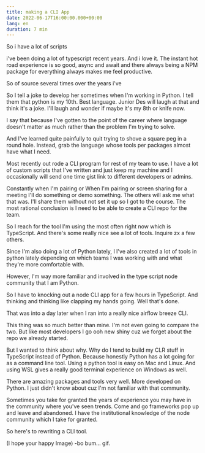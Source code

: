 ```yaml
---
title: making a CLI App
date: 2022-06-17T16:00:00.000+00:00
lang: en
duration: 7 min
---
```


So i have a lot of scripts

i've been doing a lot of typescript recent years. And i love it. The instant hot road experience is so good, async and await and there always being a NPM package for everything always makes me feel productive.

So of source several times over the years i've

So I tell a joke to develop her sometimes when I'm working in Python. I tell them that python is my 10th. Best language. Junior Des will laugh at that and think it's a joke. I'll laugh and wonder if maybe it's my 8th or knife now.

I say that because I've gotten to the point of the career where language doesn't matter as much rather than the problem I'm trying to solve.

And I've learned quite painfully to quit trying to shove a square peg in a round hole. Instead, grab the language whose tools per packages almost have what I need.

Most recently out rode a CLI program for rest of my team to use.  I have a lot of custom scripts that I've written and just keep my machine and I occasionally will send one time gist link to different developers or admins.  

Constantly when I'm pairing or When I'm pairing or screen sharing for a meeting I'll do something or demo something. The others will ask me what that was.  I'll share them without not set it up so I got to the course. The most rational conclusion is I need to be able to create a CLI repo for the team.

So I reach for the tool I'm using the most often right now which is TypeScript. And there's some really nice see a lot of tools. Inquire zx a few others.

Since I'm also doing a lot of Python lately, I I've also created a lot of tools in python lately depending on which teams I was working with and what they're more comfortable with.  

However, I'm way more familiar and involved in the type script node community that I am Python.

So I have to knocking out a node CLI app for a few hours in TypeScript. And thinking and thinking like clapping my hands going. Well that's done.

That was into a day later when I ran into a really nice airflow breeze CLI.

This thing was so much better than mine. I'm not even going to compare the two.  But like most developers I go ooh new shiny cuz we forget about the repo we already started.

But I wanted to think about why. Why do I tend to build my CLR stuff in TypeScript instead of Python. Because honestly Python has a lot going for as a command line tool. Using a python tool is easy on Mac and Linux. And using WSL gives a really good terminal experience on Windows as well.  

There are amazing packages and tools very well. More developed on Python. I just didn't know about cuz I'm not familiar with that community.

Sometimes you take for granted the years of experience you may have in the community where you've seen trends. Come and go frameworks pop up and leave and abandoned. I have the institutional knowledge of the node community which I take for granted.

So here's to rewriting a CLI tool.

(I hope your happy Image) -bo bum... gif.

